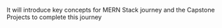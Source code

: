 It will introduce key concepts for MERN Stack journey and the Capstone Projects to complete this journey
